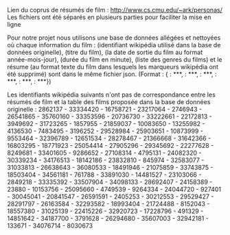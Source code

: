 Lien du coprus de résumés de film : http://www.cs.cmu.edu/~ark/personas/
Les fichiers ont été séparés en plusieurs parties pour faciliter la mise en ligne

Pour notre projet nous utilisons une base de données allégées et nettoyées où chaque information du film : <wikiId> (identifiant wikipédia utilisé dans la base de données originelle), <titre> (titre du film), <dateSortie> (la date de sortie du film au format année-mois-jour), <duree> (durée du film en minute), <genre> (liste des genres du films) et le résume <resume> (au format texte du film dans lesquels les marqueurs wikipédia ont été supprimé) sont dans le même fichier json.
(Format : {<wikiId> : ***, <titre> : ***, <dateSortie> : ***, <duree> : ***, <genre> : ***, <resume> : ***})

Les identifiants wikipédia suivants n'ont pas de correspondance entre les résumés de film et la table des films proposée dans la base de données originelle :
2862137 - 33334420 - 16758721 - 23217064 - 2746943 - 26541865 - 35760160 - 33353596 - 20736730 - 33222661 - 22172813 - 3949692 - 31723265 - 1857955 - 21859037 - 10083650 - 13255982 - 4136530 - 7483495 - 3196252 - 29528984 - 25903651 - 10873999 - 9553464 - 32396789 - 12651534 - 28278467 - 21366668 - 31642366 - 16803295 - 18771923 - 25054414 - 27905296 - 29345692 - 22277628 - 8249681 - 33401605 - 9286652 - 27108314 - 4795131 - 24082320 - 30339234 - 34176513 - 18142186 - 23832810 - 845974 - 32583077 - 31033813 - 26638643 - 36080533 - 18491946 - 21075859 - 33743875 - 18503404 - 34561181 - 761788 - 33891030 - 14481527 - 23103066 - 2849218 - 33335392 - 33507904 - 34098133 - 28692407 - 24158389 - 23880 - 10153756 - 25095660 - 4749539 - 9264334 - 24044720 - 927401 - 30045041 - 20841547 - 26591591 - 2405253 - 30212553 - 29529427 - 28291797 - 26163584 - 32293582 - 18993404 - 21724488 - 8152043 - 18557380 - 31025139 - 22415226 - 32920723 - 17228796 - 491329 - 14851642 - 34187700 - 3791628 - 26294680 - 35607003 - 32942181 - 133671 - 34076714 - 8030673
